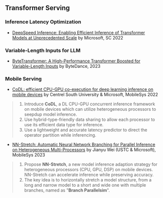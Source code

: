 ## Transformer Serving

### Inference Latency Optimization

- [DeepSpeed Inference: Enabling Efficient Inference of Transformer Models at Unprecedented Scale](http://arxiv.org/abs/2207.00032) by Microsoft, SC 2022

### Variable-Length Inputs for LLM

- [ByteTransformer: A High-Performance Transformer Boosted for Variable-Length Inputs](http://arxiv.org/abs/2210.03052) by ByteDance, 2023


### Mobile Serving

  - [CoDL: efficient CPU-GPU co-execution for deep learning inference on mobile devices](https://dl.acm.org/doi/10.1145/3498361.3538932) by  Centrel South University & Microsoft, MobileSys 2022
  > 1. Introduce **CoDL**, a DL CPU-GPU concurrent inference framework on mobile devices which can utilize heterogeneous processors to seepdup model inference.
  > 2. Use hybrid-type-friendly data sharing to allow each processor to use its efficient data type for inference.
  > 3. Use a lightweight and accurate latency predictor to direct the operator partition while inferencing.


  - [NN-Stretch: Automatic Neural Network Branching for Parallel Inference on Heterogeneous Multi-Processors](https://dl.acm.org/doi/abs/10.1145/3581791.3596870) by Jianyu Wei (USTC & Microsoft), MobileSys 2023 
  > 1. Propose **NN-Stretch**, a new model inference adaption strategy for heterogeneous processors (CPU, GPU, DSP) on mobile devices. NN-Stretch can accelerate inference while preserving accuracy.
  > 2. The key idea is to horizontally stretch a model structure, from a long and narrow model to a short and wide one with multiple branches, named as "**Branch Parallelsim**".
